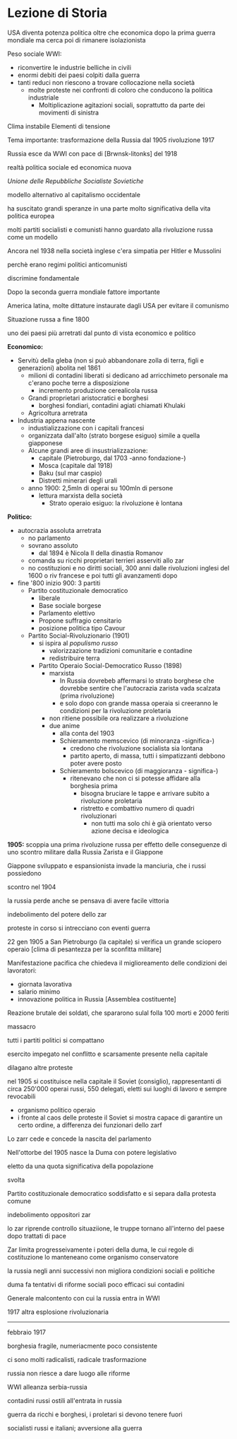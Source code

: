 # Lezione di Storia

USA diventa potenza politica oltre che economica dopo la prima guerra mondiale ma cerca poi di rimanere isolazionista


Peso sociale WWI:
* riconvertire le industrie belliche in civili
* enormi debiti dei paesi colpiti dalla guerra
* tanti reduci non riescono a trovare collocazione nella società
	* molte proteste nei confronti di coloro che conducono la politica industriale
		* Moltiplicazione agitazioni sociali, soprattutto da parte dei movimenti di sinistra

Clima instabile
Elementi di tensione

Tema importante: trasformazione della Russia dal 1905
rivoluzione 1917

Russia esce da WWI con pace di [Brwnsk-litonks] del 1918

realtà politica sociale ed economica nuova

_Unione delle Repubbliche Socialiste Sovietiche_

modello alternativo al capitalismo occidentale

ha suscitato grandi speranze in una parte molto significativa della vita politica europea

molti partiti socialisti e comunisti hanno guardato alla rivoluzione russa come un modello

Ancora nel 1938 nella società inglese c'era simpatia per Hitler e Mussolini

perchè erano regimi politici anticomunisti

discrimine fondamentale

Dopo la seconda guerra mondiale fattore importante


America latina, molte dittature instaurate dagli USA per evitare il comunismo

Situazione russa a fine 1800

uno dei paesi più arretrati dal punto di vista economico e politico

**Economico:**
+ Servitù della gleba (non si può abbandonare zolla di terra, figli e generazioni) abolita nel 1861
	+ milioni di contadini liberati si dedicano ad arricchimeto personale ma c'erano poche terre a disposizione
		+ incremento produzione cerealicola russa
	+ Grandi proprietari aristocratici e borghesi
		+ borghesi fondiari, contadini agiati chiamati Khulaki
	+ Agricoltura arretrata
+ Industria appena nascente 
	+ industializzazione con i capitali francesi
	+ organizzata dall'alto (strato borgese esiguo) simile a quella giapponese
	+ Alcune grandi aree di insustrializzazione: 
		+ capitale (Pietroburgo, dal 1703 -anno fondazione-)
		+ Mosca (capitale dal 1918) 
		+ Baku (sul mar caspio)
		+ Distretti minerari degli urali
	+ anno 1900: 2,5mln di operai su 100mln di persone
		+ lettura marxista della società
			+ Strato operaio esiguo: la rivoluzione è lontana

**Politico:**

+ autocrazia assoluta arretrata
	+ no parlamento
	+ sovrano assoluto
		+ dal 1894 è Nicola II della dinastia Romanov
	+ comanda su ricchi proprietari terrieri asserviti allo zar
	+ no costituzioni e no diritti sociali, 300 anni dalle rivoluzioni inglesi del 1600 o riv francese e poi tutti gli avanzamenti dopo
+ fine '800 inizio 900: 3 partiti
	+ Partito costituzionale democratico
		+ liberale
		+ Base sociale borgese
		+ Parlamento elettivo
		+ Propone suffragio censitario
		+ posizione politica tipo Cavour
	+ Partito Social-Rivoluzionario (1901)
		+ si ispira al _populismo russo_
			+ valorizzazione tradizioni comunitarie e contadine
			+ redistribuire terra
		+ Partito Operaio Social-Democratico Russo (1898)
			+ marxista
				+ In Russia dovrebeb affermarsi lo strato borghese che dovrebbe sentire che l'autocrazia zarista vada scalzata (prima rivoluzione)
				+ e solo dopo con grande massa operaia si creeranno le condizioni per la rivoluzione proletaria
			+ non ritiene possibile ora realizzare a rivoluzione
			+ due anime
				+ alla conta del 1903
				+ Schieramento memscevico (di minoranza -significa-)
					+ credono che rivoluzione socialista sia lontana
					+ partito aperto, di massa, tutti i simpatizzanti debbono poter avere posto
				+ Schieramento bolscevico (di maggioranza - significa-)
					+ ritenevano che non ci si potesse affidare alla borghesia prima
						+ bisogna bruciare le tappe e arrivare subito a rivoluzione proletaria
						+ ristretto e combattivo numero di quadri rivoluzionari
							+ non tutti ma solo chi è già orientato verso azione decisa e ideologica


**1905:** scoppia una prima rivoluzione russa per effetto delle conseguenze di uno scontro militare dalla Russia Zarista e il Giappone 

Giappone sviluppato e espansionista invade la manciuria, che i russi possiedono

scontro nel 1904

la russia perde anche se pensava di avere facile vittoria

indebolimento del potere dello zar

proteste in corso si intrecciano con eventi guerra

22 gen 1905 a San Pietroburgo (la capitale) si verifica un grande sciopero operaio [clima di pesantezza per la sconfitta militare]

Manifestazione pacifica che chiedeva il miglioreamento delle condizioni dei lavoratori:
* giornata lavorativa
* salario minimo
* innovazione politica in Russia [Assemblea costituente]

Reazione brutale dei soldati, che spararono sulal folla
100 morti e 2000 feriti

massacro

tutti i partiti politici si compattano

esercito impegato nel conflitto e scarsamente presente nella capitale


dilagano altre proteste

nel 1905 si costituisce nella capitale il Soviet (consiglio), rappresentanti di circa 250'000 operai russi, 550 delegati, eletti sui luoghi di lavoro e sempre revocabili
* organismo politico operaio
* i fronte al caos delle proteste il Soviet si mostra capace di garantire un certo ordine, a differenza dei funzionari dello zarf

Lo zarr cede e concede la nascita del parlamento

Nell'ottorbe del 1905 nasce la Duma con potere legislativo

eletto da una quota significativa della popolazione

svolta

Partito costituzionale democratico soddisfatto e si separa dalla protesta comune

indebolimento oppositori zar

lo zar riprende controllo situaziione, le truppe tornano all'interno del paese dopo trattati di pace

Zar limita progresseivamente i poteri della duma, le cui regole di costituzione lo manteneano come organismo conservatore


la russia negli anni successivi non migliora condizioni sociali e politiche

duma fa tentativi di riforme sociali poco efficaci sui contadini


Generale malcontento con cui la russia entra in WWI

1917 altra esplosione rivoluzionaria


---

febbraio 1917

borghesia fragile, numeriacmente poco consistente

ci sono molti radicalisti, radicale trasformazione

russia non riesce a dare luogo alle riforme

WWI alleanza serbia-russia

contadini russi ostili all'entrata in russia

guerra da ricchi e borghesi, i proletari si devono tenere  fuori

socialisti russi e italiani; avversione alla guerra
<!--stackedit_data:
eyJoaXN0b3J5IjpbLTQzODIxNDk4NCwxMTg1Mzc1NTUsLTQ3Nz
Y1NzY5MiwxMTI3MTEzMDYwLC00OTk4MjM1OTQsMTU1MjM3OTQ1
OSwtMTE5MTA0NzExNV19
-->